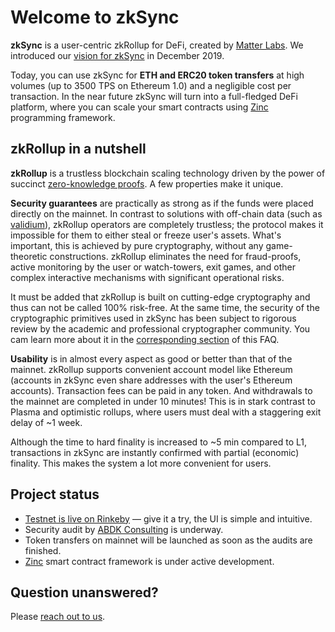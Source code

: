 # Welcome to zkSync

**zkSync** is a user-centric zkRollup for DeFi, created by [Matter Labs](https://matter-labs.io). We introduced our [vision for zkSync](https://medium.com/matter-labs/introducing-zk-sync-the-missing-link-to-mass-adoption-of-ethereum-14c9cea83f58) in December 2019.

Today, you can use zkSync for **ETH and ERC20 token transfers** at high volumes (up to 3500 TPS on Ethereum 1.0) and a negligible cost per transaction. In the near future zkSync will turn into a full-fledged DeFi platform, where you can scale your smart contracts using [Zinc](https://github.com/matter-labs/zinc) programming framework.

## zkRollup in a nutshell

**zkRollup** is a trustless blockchain scaling technology driven by the power of succinct [zero-knowledge proofs](https://github.com/matter-labs/awesome-zero-knowledge-proofs). A few properties make it unique.

**Security guarantees** are practically as strong as if the funds were placed directly on the mainnet. In contrast to solutions with off-chain data (such as [validium](https://twitter.com/the_matter_labs/status/1267460624210186241)), zkRollup operators are completely trustless; the protocol makes it impossible for them to either steal or freeze user's assets. What's important, this is achieved by pure cryptography, without any game-theoretic constructions. zkRollup eliminates the need for fraud-proofs, active monitoring by the user or watch-towers, exit games, and other complex interactive mechanisms with significant operational risks.

It must be added that zkRollup is built on cutting-edge cryptography and thus can not be called 100% risk-free. At the same time, the security of the cryptographic primitives used in zkSync has been subject to rigorous review by the academic and professional cryptographer community. You cam learn more about it in the [corresponding section](/faq/security) of this FAQ.

**Usability** is in almost every aspect as good or better than that of the mainnet. zkRollup supports convenient account model like Ethereum (accounts in zkSync even share addresses with the user's Ethereum accounts). Transaction fees can be paid in any token. And withdrawals to the mainnet are completed in under 10 minutes! This is in stark contrast to Plasma and optimistic rollups, where users must deal with a staggering exit delay of ~1 week.

Although the time to hard finality is increased to ~5 min compared to L1, transactions in zkSync are instantly confirmed with partial (economic) finality. This makes the system a lot more convenient for users.

## Project status

- [Testnet is live on Rinkeby](https://testnet.zksync.io) — give it a try, the UI is simple and intuitive.
- Security audit by [ABDK Consulting](https://www.abdk.consulting/) is underway.
- Token transfers on mainnet will be launched as soon as the audits are finished.
- [Zinc](https://github.com/matter-labs/zinc) smart contract framework is under active development.

## Question unanswered?

Please [reach out to us](/legal/contacts).